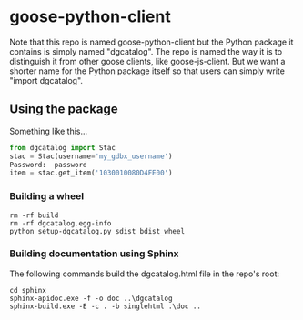 # goose-python-client

Note that this repo is named goose-python-client but the Python package it contains
is simply named "dgcatalog".  The repo is named the way it is to distinguish it from
other goose clients, like goose-js-client.  But we want a shorter name for the Python
package itself so that users can simply write "import dgcatalog".

## Using the package

Something like this...

```python
from dgcatalog import Stac
stac = Stac(username='my_gdbx_username')
Password:  password
item = stac.get_item('1030010080D4FE00')
```

### Building a wheel

```
rm -rf build
rm -rf dgcatalog.egg-info
python setup-dgcatalog.py sdist bdist_wheel
```

### Building documentation using Sphinx

The following commands build the dgcatalog.html file in the repo's root:

```
cd sphinx
sphinx-apidoc.exe -f -o doc ..\dgcatalog
sphinx-build.exe -E -c . -b singlehtml .\doc ..
```
